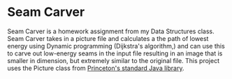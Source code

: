 # Seam Carver
Seam Carver is a homework assignment from my Data Structures class. Seam Carver takes in a picture file and calculates a the path of lowest energy using Dynamic programming (Dijkstra's algorithm,) and can use this to carve out low-energy seams in the input file resulting in an image that is smaller in dimension, but extremely similar to the original file. This project uses the Picture class from [Princeton's standard Java library](https://introcs.cs.princeton.edu/java/stdlib/Picture.java). 
